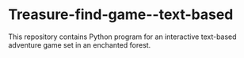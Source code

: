 # Treasure-find-game--text-based
This repository contains Python program  for an interactive text-based adventure game set in an enchanted forest.
